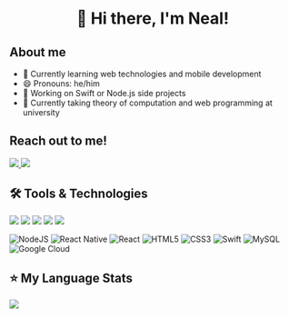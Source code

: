 <h1 align="center">👋 Hi there, I'm Neal!</h1>

## About me
- 🌱 Currently learning web technologies and mobile development
- 😄 Pronouns: he/him
- 🔭 Working on Swift or Node.js side projects
- 📓 Currently taking theory of computation and web programming at university

<h2 align="left">Reach out to me!</h2>
<p align="left">
<a href="#">
    <img src="https://img.shields.io/badge/defnotneal%231111-%237289DA.svg?style=for-the-badge&logo=discord&logoColor=white">
</a>
<a href="#">
    <img src="https://img.shields.io/badge/itsneal.a01@gmail.com-D14836?style=for-the-badge&logo=gmail&logoColor=white">
</a>
</p>

## 🛠 Tools & Technologies
![](https://img.shields.io/badge/OS-MacOS-informational?style=flat&logo=apple&logoColor=white&color=2bbc8a)
![](https://img.shields.io/badge/Shell-zsh-informational?style=flat&logo=GNOME%20Terminal&logoColor=white&color=2bbc8a)
![](https://img.shields.io/badge/Editor-Visual%20Studio%20Code-informational?style=flat&logo=VisualStudioCode&logoColor=white&color=2bbc8a)
![](https://img.shields.io/badge/IDE-XCode-informational?style=flat&logo=XCode&logoColor=white&color=2bbc8a)
![](https://img.shields.io/badge/Version%20Control-Git-informational?style=flat&logo=Git&logoColor=white&color=2bbc8a)

![NodeJS](https://img.shields.io/badge/node.js-6DA55F?style=for-the-badge&logo=node.js&logoColor=white)
![React Native](https://img.shields.io/badge/react_native-%2320232a.svg?style=for-the-badge&logo=react&logoColor=%2361DAFB)
![React](https://img.shields.io/badge/react-%2320232a.svg?style=for-the-badge&logo=react&logoColor=%2361DAFB)
![HTML5](https://img.shields.io/badge/html5-%23E34F26.svg?style=for-the-badge&logo=html5&logoColor=white)
![CSS3](https://img.shields.io/badge/css3-%231572B6.svg?style=for-the-badge&logo=css3&logoColor=white)
![Swift](https://img.shields.io/badge/swiftui-%2300599C?style=for-the-badge&logo=swift&logoColor=white)
![MySQL](https://img.shields.io/badge/mysql-242124.svg?style=for-the-badge&logo=mysql&logoColor=white)
![Google Cloud](https://img.shields.io/badge/Google%20Cloud-%234285F4.svg?style=for-the-badge&logo=google-cloud&logoColor=white)




## ⭐️ My Language Stats 
<p align="left">
    <img src="https://github-readme-stats.vercel.app/api/top-langs/?username=nealarch01&langs_count=6&theme=react&exclude_repo=DataStructuresAlgorithms-CS311&hide=Objective-C,Java&layout=compact">
</p>
